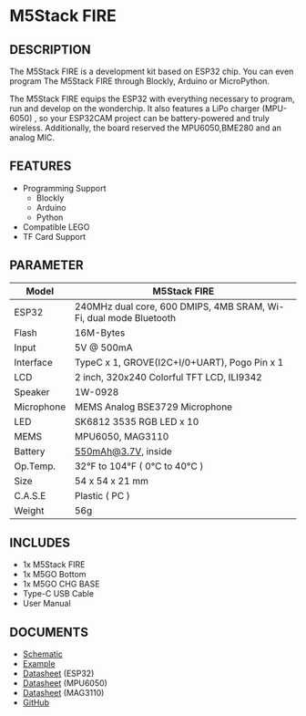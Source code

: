 ﻿# M5Stack FIRE

## DESCRIPTION

The M5Stack FIRE is a development kit based on ESP32 chip. You can even program The M5Stack FIRE through Blockly, Arduino or MicroPython.

The M5Stack FIRE equips the ESP32 with everything necessary to program, run and develop on the wonderchip. It also features a LiPo charger (MPU-6050) , so your ESP32CAM project can be battery-powered and truly wireless. Additionally, the board reserved the MPU6050,BME280 and an analog MIC.

## FEATURES

- Programming Support
   + Blockly
   + Arduino
   + Python
- Compatible LEGO
- TF Card Support

## PARAMETER

Model | M5Stack FIRE
---|---
ESP32 | 240MHz dual core, 600 DMIPS, 4MB SRAM, Wi-Fi, dual mode Bluetooth
Flash | 16M-Bytes
Input | 5V @ 500mA
Interface | TypeC x 1, GROVE(I2C+I/0+UART), Pogo Pin x 1
LCD | 2 inch, 320x240 Colorful TFT LCD, ILI9342
Speaker | 1W-0928
Microphone | MEMS Analog BSE3729 Microphone
LED | SK6812 3535 RGB LED x 10
MEMS | MPU6050, MAG3110
Battery | 550mAh@3.7V, inside
Op.Temp. | 32°F to 104°F ( 0°C to 40°C )
Size | 54 x 54 x 21 mm
C.A.S.E | Plastic ( PC )
Weight | 56g

## INCLUDES

- 1x M5Stack FIRE
- 1x M5GO Bottom
- 1x M5GO CHG BASE
- Type-C USB Cable
- User Manual


## DOCUMENTS
- [Schematic](https://github.com/m5stack/esp32-cam-demo/blob/m5cam/M5CAM-ESP32-A1-POWER.pdf)
- [Example](https://github.com/m5stack/M5GO/tree/master/examples)
- [Datasheet](https://www.espressif.com/sites/default/files/documentation/esp32_datasheet_cn.pdf) (ESP32)
- [Datasheet](https://www.invensense.com/wp-content/uploads/2015/02/MPU-6000-Datasheet1.pdf) (MPU6050)
- [Datasheet](https://www.nxp.com/docs/en/data-sheet/MAG3110.pdf) (MAG3110)
- [GitHub](https://github.com/m5stack/M5GO)
